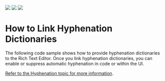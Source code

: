<!-- default badges list -->
![](https://img.shields.io/endpoint?url=https://codecentral.devexpress.com/api/v1/VersionRange/203137731/19.2.3%2B)
[![](https://img.shields.io/badge/Open_in_DevExpress_Support_Center-FF7200?style=flat-square&logo=DevExpress&logoColor=white)](https://supportcenter.devexpress.com/ticket/details/T828523)
[![](https://img.shields.io/badge/📖_How_to_use_DevExpress_Examples-e9f6fc?style=flat-square)](https://docs.devexpress.com/GeneralInformation/403183)
<!-- default badges end -->
# How to Link Hyphenation Dictionaries

The following code sample shows how to provide hyphenation dictionaries to the Rich Text Editor. Once you link hyphenation dictionaries, you can enable or suppress automatic hyphenation in code or within the UI.

[Refer to the Hyphenation topic for more information](https://docs.devexpress.com/WPF/401189/controls-and-libraries/rich-text-editor/hyphenation?v=19.2).

